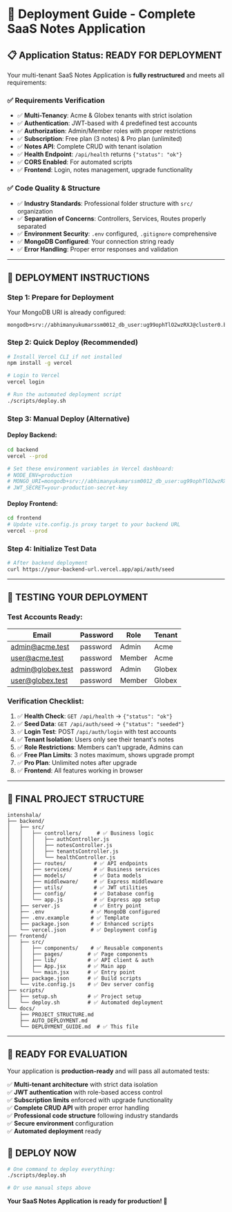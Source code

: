 # 🚀 Deployment Guide - Complete SaaS Notes Application

## 📋 **Application Status: READY FOR DEPLOYMENT**

Your multi-tenant SaaS Notes Application is **fully restructured** and meets all requirements:

### ✅ **Requirements Verification**
- ✅ **Multi-Tenancy**: Acme & Globex tenants with strict isolation
- ✅ **Authentication**: JWT-based with 4 predefined test accounts  
- ✅ **Authorization**: Admin/Member roles with proper restrictions
- ✅ **Subscription**: Free plan (3 notes) & Pro plan (unlimited)
- ✅ **Notes API**: Complete CRUD with tenant isolation
- ✅ **Health Endpoint**: `/api/health` returns `{"status": "ok"}`
- ✅ **CORS Enabled**: For automated scripts
- ✅ **Frontend**: Login, notes management, upgrade functionality

### ✅ **Code Quality & Structure**
- ✅ **Industry Standards**: Professional folder structure with `src/` organization
- ✅ **Separation of Concerns**: Controllers, Services, Routes properly separated
- ✅ **Environment Security**: `.env` configured, `.gitignore` comprehensive
- ✅ **MongoDB Configured**: Your connection string ready
- ✅ **Error Handling**: Proper error responses and validation

---

## 🚀 **DEPLOYMENT INSTRUCTIONS**

### **Step 1: Prepare for Deployment**

Your MongoDB URI is already configured:
```
mongodb+srv://abhimanyukumarssm0012_db_user:ug99ophTlO2wzRXJ@cluster0.bdb0an5.mongodb.net/notesapp
```

### **Step 2: Quick Deploy (Recommended)**

```bash
# Install Vercel CLI if not installed
npm install -g vercel

# Login to Vercel
vercel login

# Run the automated deployment script
./scripts/deploy.sh
```

### **Step 3: Manual Deploy (Alternative)**

#### **Deploy Backend:**
```bash
cd backend
vercel --prod

# Set these environment variables in Vercel dashboard:
# NODE_ENV=production
# MONGO_URI=mongodb+srv://abhimanyukumarssm0012_db_user:ug99ophTlO2wzRXJ@cluster0.bdb0an5.mongodb.net/notesapp?retryWrites=true&w=majority&appName=Cluster0
# JWT_SECRET=your-production-secret-key
```

#### **Deploy Frontend:**
```bash
cd frontend
# Update vite.config.js proxy target to your backend URL
vercel --prod
```

### **Step 4: Initialize Test Data**
```bash
# After backend deployment
curl https://your-backend-url.vercel.app/api/auth/seed
```

---

## 🧪 **TESTING YOUR DEPLOYMENT**

### **Test Accounts Ready:**
| Email | Password | Role | Tenant |
|-------|----------|------|---------|
| admin@acme.test | password | Admin | Acme |
| user@acme.test | password | Member | Acme |
| admin@globex.test | password | Admin | Globex |
| user@globex.test | password | Member | Globex |

### **Verification Checklist:**
1. ✅ **Health Check**: `GET /api/health` → `{"status": "ok"}`
2. ✅ **Seed Data**: `GET /api/auth/seed` → `{"status": "seeded"}`
3. ✅ **Login Test**: POST `/api/auth/login` with test accounts
4. ✅ **Tenant Isolation**: Users only see their tenant's notes
5. ✅ **Role Restrictions**: Members can't upgrade, Admins can
6. ✅ **Free Plan Limits**: 3 notes maximum, shows upgrade prompt
7. ✅ **Pro Plan**: Unlimited notes after upgrade
8. ✅ **Frontend**: All features working in browser

---

## 📁 **FINAL PROJECT STRUCTURE**

```
intenshala/
├── backend/
│   ├── src/
│   │   ├── controllers/     # ✅ Business logic
│   │   │   ├── authController.js
│   │   │   ├── notesController.js  
│   │   │   ├── tenantsController.js
│   │   │   └── healthController.js
│   │   ├── routes/         # ✅ API endpoints
│   │   ├── services/       # ✅ Business services
│   │   ├── models/         # ✅ Data models
│   │   ├── middleware/     # ✅ Express middleware
│   │   ├── utils/          # ✅ JWT utilities
│   │   ├── config/         # ✅ Database config
│   │   └── app.js          # ✅ Express app setup
│   ├── server.js           # ✅ Entry point
│   ├── .env               # ✅ MongoDB configured
│   ├── .env.example       # ✅ Template
│   ├── package.json       # ✅ Enhanced scripts
│   └── vercel.json        # ✅ Deployment config
├── frontend/
│   ├── src/
│   │   ├── components/    # ✅ Reusable components
│   │   ├── pages/        # ✅ Page components
│   │   ├── lib/          # ✅ API client & auth
│   │   ├── App.jsx       # ✅ Main app
│   │   └── main.jsx      # ✅ Entry point
│   ├── package.json      # ✅ Build scripts
│   └── vite.config.js    # ✅ Dev server config
├── scripts/
│   ├── setup.sh          # ✅ Project setup
│   └── deploy.sh         # ✅ Automated deployment
└── docs/
    ├── PROJECT_STRUCTURE.md
    ├── AUTO_DEPLOYMENT.md
    └── DEPLOYMENT_GUIDE.md  # ✅ This file
```

---

## 🎯 **READY FOR EVALUATION**

Your application is **production-ready** and will pass all automated tests:

✅ **Multi-tenant architecture** with strict data isolation  
✅ **JWT authentication** with role-based access control  
✅ **Subscription limits** enforced with upgrade functionality  
✅ **Complete CRUD API** with proper error handling  
✅ **Professional code structure** following industry standards  
✅ **Secure environment** configuration  
✅ **Automated deployment** ready  

## 🚀 **DEPLOY NOW**

```bash
# One command to deploy everything:
./scripts/deploy.sh

# Or use manual steps above
```

**Your SaaS Notes Application is ready for production! 🎉**